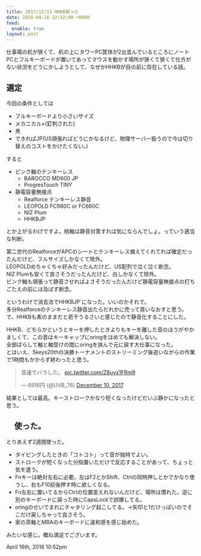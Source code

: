```yaml
---
title: 2017/12/11 HHKB買った
date: 2018-04-16 22:52:00 +0900
feed:
  enable: true
layout: post
---
```

<p>      仕事場の机が狭くて、机の上にタワーPC筐体が2台並んでいるところにノートPCとフルキーボードが置いてあってマウスを動かす場所が狭くて狭くて仕方がない状況をどうにかしようとして、なぜかHHKBが目の前に存在している話。    </p>    <h2>選定</h2>    <p>今回の条件としては</p>    <ul>      <li>フルキーボードより小さいサイズ</li>      <li>メカニカル×(釘刺された)</li>      <li>黒</li>      <li>        できればJP(US頑張ればどうにかなるけど、物理サーバー扱うので今は切り替えのコストをかけたくない。)      </li>    </ul>    <p>すると</p>    <ul>      <li>        ピンク軸のテンキーレス        <ul>          <li>BAROCCO MD600 JP</li>          <li>ProgresTouch TINY</li>        </ul>      </li>      <li>        静電容量無接点        <ul>          <li>Realforce テンキーレス静音</li>          <li>LEOPOLD FC980C or FC660C</li>          <li>NIZ Plum</li>          <li>HHKBJP</li>        </ul>      </li>    </ul>    <p>      とか上がるわけですよ。桃軸は静音対策すれば気にならんでしょ。っていう適当な判断。    </p>    <p>      第二世代のRealforceがAPCのシートとテンキーレス備えてくれてれば確定だったんだけど、フルサイズしかなくて除外。<br>      LEOPOLDめちゃくちゃ好みだったんだけど、US配列で泣く泣く断念。<br>      NIZ Plumも安くて良さそうだったんだけど、白しかなくて除外。<br>      ピンク軸も頑張って静音させればよさそうだったんだけど静電容量無接点の打ちごたえの前には及ばず断念。    </p>    <p>      というわけで消去法でHHKBJP`になった。いいのかそれで。<br>      多分Realforceのテンキーレス静音出たらだれかに売って買いなおすと思う。<br>      で、HHKBも素のままだと若干うるさいと感じたので静音化することにした。    </p>    <p>      HHKB、どちらかというとキーを押したときよりもキーを離した音のほうがやかましくて、この音はキーキャップにoringをはめても解決しない。<br>      全部ばらして軸と軸受けの間にoringを挟んで元に戻す大仕事になった。<br>      とはいえ、5keys20thの決勝トーナメントのストリーミング後追いながらの作業で1時間もかからず終わったと思う。    </p>    <blockquote class="twitter-tweet" data-lang="en">      <p lang="ja" dir="ltr">        音速でバラした。        <a href="https://t.co/Z8uyx1FRm9" target="_blank">pic.twitter.com/Z8uyx1FRm9</a>      </p>      — 6916円 (@UVB_76)      <a href="https://twitter.com/UVB_76/status/939875519650078720?ref_src=twsrc%5Etfw" target="_blank">December 10, 2017</a>    </blockquote>    <script async src="https://platform.twitter.com/widgets.js" charset="utf-8"></script>    <p>      結果としては最高。キーストロークかなり短くなったけどだいぶ静かになったと思う。    </p>    <h2>　使った。</h2>    <p>とりあえず2週間使った。</p>    <ul>      <li>タイピングしたときの「コトコト」って音が独特でよい。</li>      <li>        ストロークが短くなった分指置いただけで反応することがあって、ちょっと気を遣う。      </li>      <li>        Fnキーは絶対左右に必要。左はF2とかShift、Ctrlの同時押しとかでかなり使うし、右もF10前後押す時に欲しくなる。      </li>      <li>        Fn左右に置いてるからCtrlの位置変えれないんだけど、場所は慣れた。逆に別のキーボードに戻った時にCapsLockで誤爆してる。      </li>      <li>        oringのせいでまれにチャタリング起こしてる。→矢印と1だけっぽいのでそこだけ戻しちゃって良さそう。      </li>      <li>家の茶軸とMBAのキーボードに違和感を感じ始めた。</li>    </ul>    <p>みたいな感じ。概ね満足でございます。</p>    <div id="footer">      <span id="timestamp"> April 16th, 2018 10:52pm </span>    </div>
